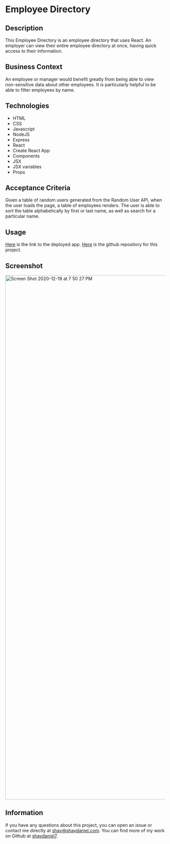 # Employee Directory

## Description
This Employee Directory is an employee directory that uses React. An employer can view their entire employee directory at once, having quick access to their information.

## Business Context
An employee or manager would benefit greatly from being able to view non-sensitive data about other employees. It is particularly helpful to be able to filter employees by name.

## Technologies
* HTML
* CSS
* Javascript
* NodeJS
* Express
* React
* Create React App
* Components
* JSX
* JSX variables
* Props

## Acceptance Criteria
Given a table of random users generated from the Random User API, when the user loads the page, a table of employees renders. The user is able to sort the table alphabetically by first or last name, as well as search for a particular name. 

## Usage

[Here](https://shaydaniel7.github.io/user-directory/) is the link to the deployed app.  [Here](https://github.com/shaydaniel7/user-directory "Link to github repository") is the github repository for this project.

## Screenshot
<img width="1654" alt="Screen Shot 2020-12-19 at 7 50 27 PM" src="https://user-images.githubusercontent.com/67557233/102704685-8362fd00-4233-11eb-9f97-4ee4b617c9a6.png">


## Information
If you have any questions about this project, you can open an issue or contact me directly at shay@shaydaniel.com. You can find more of my work on Github at [shaydaniel7](https://github.com/shaydaniel7/).  
